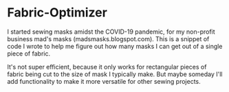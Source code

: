# Fabric-Optimizer

I started sewing masks amidst the COVID-19 pandemic, for my non-profit business mad's masks (madsmasks.blogspot.com).  This is a snippet of code I wrote to help me figure out how many masks I can get out of a single piece of fabric.

It's not super efficient, because it only works for rectangular pieces of fabric being cut to the size of mask I typically make.  But maybe someday I'll add functionality to make it more versatile for other sewing projects.
